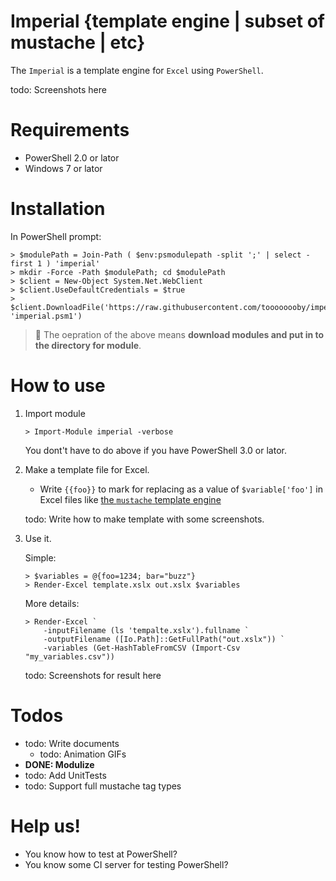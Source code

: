 # Imperial {template engine | subset of mustache | etc}

The `Imperial` is a template engine for `Excel` using `PowerShell`.

todo: Screenshots here

# Requirements

* PowerShell 2.0 or lator
* Windows 7 or lator

# Installation

In PowerShell prompt: 

```
> $modulePath = Join-Path ( $env:psmodulepath -split ';' | select -first 1 ) 'imperial'
> mkdir -Force -Path $modulePath; cd $modulePath
> $client = New-Object System.Net.WebClient
> $client.UseDefaultCredentials = $true
> $client.DownloadFile('https://raw.githubusercontent.com/toooooooby/imperial/master/imperial.psm1', 'imperial.psm1')
```

> :memo: The oepration of the above means **download modules and put in to the directory for module**.

# How to use

1. Import module
    
    ```
    > Import-Module imperial -verbose
    ```

    You dont't have to do above if you have PowerShell 3.0 or lator.

1. Make a template file for Excel.

    * Write `{{foo}}` to mark for replacing as a value of `$variable['foo']` in Excel files like [the `mustache` template engine](http://mustache.github.io/)

    todo: Write how to make template with some screenshots.

1. Use it.
    
    Simple:

    ```
    > $variables = @{foo=1234; bar="buzz"}
    > Render-Excel template.xslx out.xslx $variables
    ```

    More details: 

    ```
    > Render-Excel `
        -inputFilename (ls 'tempalte.xslx').fullname `
        -outputFilename ([Io.Path]::GetFullPath("out.xslx")) `
        -variables (Get-HashTableFromCSV (Import-Csv "my_variables.csv"))
    ```

    todo: Screenshots for result here


# Todos

* todo: Write documents
    * todo: Animation GIFs
* **DONE: Modulize**
* todo: Add UnitTests
* todo: Support full mustache tag types 

# Help us!

* You know how to test at PowerShell?
* You know some CI server for testing PowerShell?

